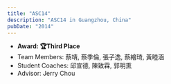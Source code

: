 ```yaml
---
title: "ASC14"
description: "ASC14 in Guangzhou, China"
pubDate: "2014"
---
```


- **Award: 🏆Third Place**
- Team Members: 蔡靖, 蔡季倫, 張子逸, 蔡繪琦, 黃睦涵
- Student Coaches: 邱宣德, 陳致霖, 郭明熏
- Advisor: Jerry Chou